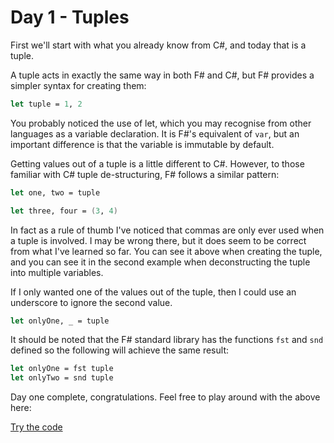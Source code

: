 # Day 1 - Tuples

First we'll start with what you already know from C#, and today that is a tuple.

A tuple acts in exactly the same way in both F# and C#, but F# provides a simpler syntax for creating them:

```fsharp
let tuple = 1, 2
```

You probably noticed the use of let, which you may recognise from other languages as a variable declaration. It is F#'s equivalent of `var`, but an important difference is that the variable is immutable by default.

Getting values out of a tuple is a little different to C#. However, to those familiar with C# tuple de-structuring, F# follows a similar pattern:

```fsharp
let one, two = tuple

let three, four = (3, 4)
```

In fact as a rule of thumb I've noticed that commas are only ever used when a tuple is involved. I may be wrong there, but it does seem to be correct from what I've learned so far. You can see it above when creating the tuple, and you can see it in the second example when deconstructing the tuple into multiple variables.

If I only wanted one of the values out of the tuple, then I could use an underscore to ignore the second value.

```fsharp
let onlyOne, _ = tuple
```

It should be noted that the F# standard library has the functions `fst` and `snd` defined so the following will achieve the same result:

```fsharp
let onlyOne = fst tuple
let onlyTwo = snd tuple
```

Day one complete, congratulations. Feel free to play around with the above here:

[Try the code](https://try.fsharp.org/#?code=LAKANgpgLgBFCuAHSMC8MCMAaGAmUoiATgJYB2UAZjAEQAqAFhHEpAFwwCkAgjS8hALhoMAPZkIOKAHdRafpFCRYUBkQiSYlUfCLyAFAGYcAFgCUQ4uSq0AyhEQBDIo6jMAbo7DwIAZw6cACYwjmTBQXzizDKiQspiZGAAngDyElgA+vIIApakFNQ0aclwTAkeXj4BgZGJqRJxIuLJdLLyvmEKgiCE+TZFdaXRbZ7eENW1LbJAA&html=DwCwLgtgNgfAsAKAAQqaApgQwCb2ag4CdMTJcMABwFp0BHAVwEsA3AXgCIBhAewDsw6AdQAqAT0roOSAMb9BAzoIAeYAPThoAbhkhMAJwDOJNgzAAzagA4OeQhqy5EhAEY9sYu6mBq3HvD6asEA&css=Q)
